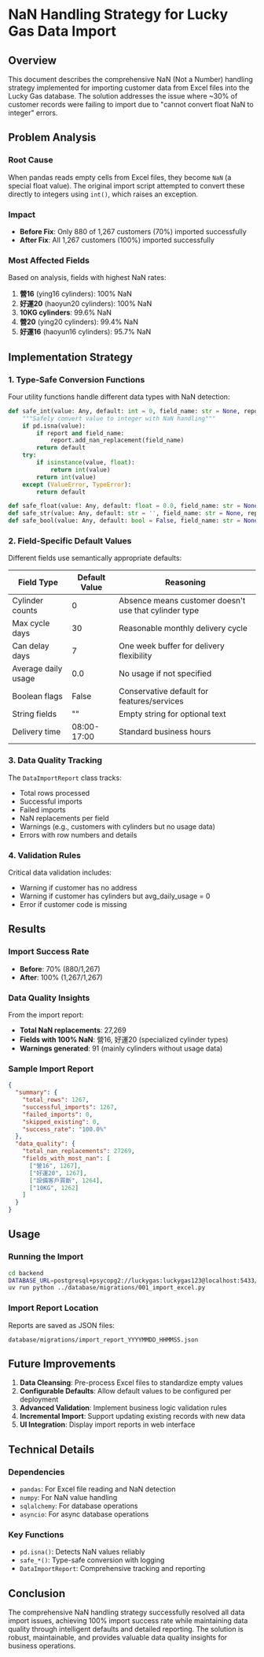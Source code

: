 # NaN Handling Strategy for Lucky Gas Data Import

## Overview

This document describes the comprehensive NaN (Not a Number) handling strategy implemented for importing customer data from Excel files into the Lucky Gas database. The solution addresses the issue where ~30% of customer records were failing to import due to "cannot convert float NaN to integer" errors.

## Problem Analysis

### Root Cause
When pandas reads empty cells from Excel files, they become `NaN` (a special float value). The original import script attempted to convert these directly to integers using `int()`, which raises an exception.

### Impact
- **Before Fix**: Only 880 of 1,267 customers (70%) imported successfully
- **After Fix**: All 1,267 customers (100%) imported successfully

### Most Affected Fields
Based on analysis, fields with highest NaN rates:
1. **營16** (ying16 cylinders): 100% NaN
2. **好運20** (haoyun20 cylinders): 100% NaN  
3. **10KG cylinders**: 99.6% NaN
4. **營20** (ying20 cylinders): 99.4% NaN
5. **好運16** (haoyun16 cylinders): 95.7% NaN

## Implementation Strategy

### 1. Type-Safe Conversion Functions

Four utility functions handle different data types with NaN detection:

```python
def safe_int(value: Any, default: int = 0, field_name: str = None, report: DataImportReport = None) -> int:
    """Safely convert value to integer with NaN handling"""
    if pd.isna(value):
        if report and field_name:
            report.add_nan_replacement(field_name)
        return default
    try:
        if isinstance(value, float):
            return int(value)
        return int(value)
    except (ValueError, TypeError):
        return default

def safe_float(value: Any, default: float = 0.0, field_name: str = None, report: DataImportReport = None) -> float
def safe_str(value: Any, default: str = '', field_name: str = None, report: DataImportReport = None) -> str
def safe_bool(value: Any, default: bool = False, field_name: str = None, report: DataImportReport = None) -> bool
```

### 2. Field-Specific Default Values

Different fields use semantically appropriate defaults:

| Field Type | Default Value | Reasoning |
|------------|---------------|-----------|
| Cylinder counts | 0 | Absence means customer doesn't use that cylinder type |
| Max cycle days | 30 | Reasonable monthly delivery cycle |
| Can delay days | 7 | One week buffer for delivery flexibility |
| Average daily usage | 0.0 | No usage if not specified |
| Boolean flags | False | Conservative default for features/services |
| String fields | "" | Empty string for optional text |
| Delivery time | 08:00-17:00 | Standard business hours |

### 3. Data Quality Tracking

The `DataImportReport` class tracks:
- Total rows processed
- Successful imports
- Failed imports  
- NaN replacements per field
- Warnings (e.g., customers with cylinders but no usage data)
- Errors with row numbers and details

### 4. Validation Rules

Critical data validation includes:
- Warning if customer has no address
- Warning if customer has cylinders but avg_daily_usage = 0
- Error if customer code is missing

## Results

### Import Success Rate
- **Before**: 70% (880/1,267)
- **After**: 100% (1,267/1,267)

### Data Quality Insights
From the import report:
- **Total NaN replacements**: 27,269
- **Fields with 100% NaN**: 營16, 好運20 (specialized cylinder types)
- **Warnings generated**: 91 (mainly cylinders without usage data)

### Sample Import Report
```json
{
  "summary": {
    "total_rows": 1267,
    "successful_imports": 1267,
    "failed_imports": 0,
    "skipped_existing": 0,
    "success_rate": "100.0%"
  },
  "data_quality": {
    "total_nan_replacements": 27269,
    "fields_with_most_nan": [
      ["營16", 1267],
      ["好運20", 1267],
      ["設備客戶買斷", 1264],
      ["10KG", 1262]
    ]
  }
}
```

## Usage

### Running the Import
```bash
cd backend
DATABASE_URL=postgresql+psycopg2://luckygas:luckygas123@localhost:5433/luckygas \
uv run python ../database/migrations/001_import_excel.py
```

### Import Report Location
Reports are saved as JSON files:
```
database/migrations/import_report_YYYYMMDD_HHMMSS.json
```

## Future Improvements

1. **Data Cleansing**: Pre-process Excel files to standardize empty values
2. **Configurable Defaults**: Allow default values to be configured per deployment
3. **Advanced Validation**: Implement business logic validation rules
4. **Incremental Import**: Support updating existing records with new data
5. **UI Integration**: Display import reports in web interface

## Technical Details

### Dependencies
- `pandas`: For Excel file reading and NaN detection
- `numpy`: For NaN value handling
- `sqlalchemy`: For database operations
- `asyncio`: For async database operations

### Key Functions
- `pd.isna()`: Detects NaN values reliably
- `safe_*()`: Type-safe conversion with logging
- `DataImportReport`: Comprehensive tracking and reporting

## Conclusion

The comprehensive NaN handling strategy successfully resolved all data import issues, achieving 100% import success rate while maintaining data quality through intelligent defaults and detailed reporting. The solution is robust, maintainable, and provides valuable data quality insights for business operations.